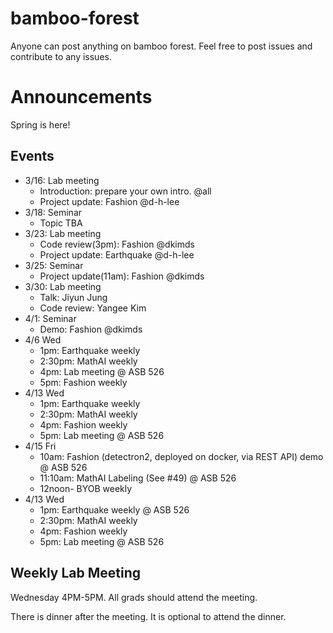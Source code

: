# bamboo-forest
Anyone can post anything on bamboo forest. 
Feel free to post issues and contribute to any issues.

# Announcements

Spring is here! 

## Events

- 3/16: Lab meeting
  - Introduction: prepare your own intro. @all
  - Project update: Fashion @d-h-lee
- 3/18: Seminar
  - Topic TBA
- 3/23: Lab meeting
  - Code review(3pm): Fashion @dkimds
  - Project update: Earthquake @d-h-lee
- 3/25: Seminar
  - Project update(11am): Fashion @dkimds
- 3/30: Lab meeting
  - Talk: Jiyun Jung
  - Code review: Yangee Kim
- 4/1: Seminar
  - Demo: Fashion @dkimds
- 4/6 Wed
  - 1pm: Earthquake weekly
  - 2:30pm: MathAI weekly
  - 4pm: Lab meeting @ ASB 526
  - 5pm: Fashion weekly 
- 4/13 Wed
  - 1pm: Earthquake weekly
  - 2:30pm: MathAI weekly
  - 4pm: Fashion weekly 
  - 5pm: Lab meeting @ ASB 526
- 4/15 Fri
  - 10am: Fashion (detectron2, deployed on docker, via REST API) demo @ ASB 526
  - 11:10am: MathAI Labeling (See #49) @ ASB 526
  - 12noon- BYOB weekly 
- 4/13 Wed
  - 1pm: Earthquake weekly @ ASB 526
  - 2:30pm: MathAI weekly
  - 4pm: Fashion weekly 
  - 5pm: Lab meeting @ ASB 526

## Weekly Lab Meeting

Wednesday 4PM-5PM. 
All grads should attend the meeting. 

There is dinner after the meeting. 
It is optional to attend the dinner. 
